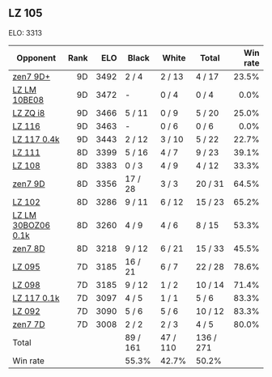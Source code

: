 ## LZ 105 ##

ELO: 3313

Opponent | Rank | ELO | Black | White | Total | Win rate
---------|-----:|----:|-------|-------|-------|-------:
[zen7 9D+](zen7%209D+.md) | 9D | 3492 | 2 / 4 | 2 / 13 | 4 / 17 | 23.5%
[LZ LM 10BE08](LZ%20LM%2010BE08.md) | 9D | 3472 | - | 0 / 4 | 0 / 4 | 0.0%
[LZ ZQ i8](LZ%20ZQ%20i8.md) | 9D | 3466 | 5 / 11 | 0 / 9 | 5 / 20 | 25.0%
[LZ 116](LZ%20116.md) | 9D | 3463 | - | 0 / 6 | 0 / 6 | 0.0%
[LZ 117 0.4k](LZ%20117%200.4k.md) | 9D | 3443 | 2 / 12 | 3 / 10 | 5 / 22 | 22.7%
[LZ 111](LZ%20111.md) | 8D | 3399 | 5 / 16 | 4 / 7 | 9 / 23 | 39.1%
[LZ 108](LZ%20108.md) | 8D | 3383 | 0 / 3 | 4 / 9 | 4 / 12 | 33.3%
[zen7 9D](zen7%209D.md) | 8D | 3356 | 17 / 28 | 3 / 3 | 20 / 31 | 64.5%
[LZ 102](LZ%20102.md) | 8D | 3286 | 9 / 11 | 6 / 12 | 15 / 23 | 65.2%
[LZ LM 30BOZ06 0.1k](LZ%20LM%2030BOZ06%200.1k.md) | 8D | 3260 | 4 / 9 | 4 / 6 | 8 / 15 | 53.3%
[zen7 8D](zen7%208D.md) | 8D | 3218 | 9 / 12 | 6 / 21 | 15 / 33 | 45.5%
[LZ 095](LZ%20095.md) | 7D | 3185 | 16 / 21 | 6 / 7 | 22 / 28 | 78.6%
[LZ 098](LZ%20098.md) | 7D | 3185 | 9 / 12 | 1 / 2 | 10 / 14 | 71.4%
[LZ 117 0.1k](LZ%20117%200.1k.md) | 7D | 3097 | 4 / 5 | 1 / 1 | 5 / 6 | 83.3%
[LZ 092](LZ%20092.md) | 7D | 3090 | 5 / 6 | 5 / 6 | 10 / 12 | 83.3%
[zen7 7D](zen7%207D.md) | 7D | 3008 | 2 / 2 | 2 / 3 | 4 / 5 | 80.0%
Total | | | 89 / 161 | 47 / 110 | 136 / 271 | 
Win rate| | | 55.3% | 42.7% | 50.2% | 
